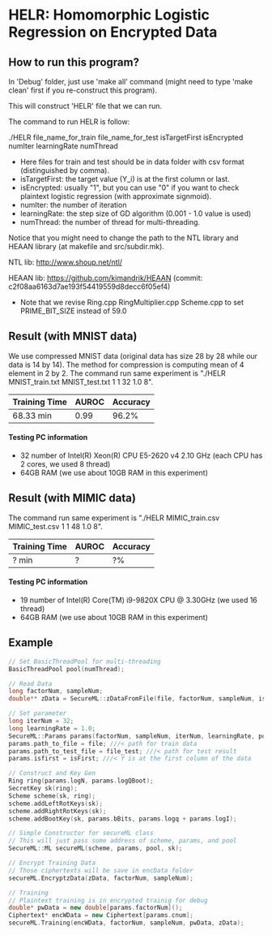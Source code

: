 # HELR: Homomorphic Logistic Regression on Encrypted Data

## How to run this program?

In 'Debug' folder, just use 'make all' command (might need to type 'make clean' first if you re-construct this program).

This will construct 'HELR' file that we can run.

The command to run HELR is follow:

  ./HELR file_name_for_train file_name_for_test isTargetFirst isEncrypted numIter learningRate numThread

- Here files for train and test should be in data folder with csv format (distinguished by comma).
- isTargetFirst: the target value (Y_i) is at the first column or last.
- isEncrypted: usually "1", but you can use "0" if you want to check plaintext logistic regression (with approximate signmoid).
- numIter: the number of iteration
- learningRate: the step size of GD algorithm (0.001 - 1.0 value is used)
- numThread: the number of thread for multi-threading.

Notice that you might need to change the path to the NTL library and HEAAN library (at makefile and src/subdir.mk).

NTL lib: http://www.shoup.net/ntl/

HEAAN lib: https://github.com/kimandrik/HEAAN (commit: c2f08aa6163d7ae193f54419559d8decc6f05ef4)
* Note that we revise Ring.cpp RingMultiplier.cpp Scheme.cpp to set PRIME_BIT_SIZE instead of 59.0

## Result (with MNIST data)

We use compressed MNIST data (original data has size 28 by 28 while our data is 14 by 14). The method for compression is computing mean of 4 element in 2 by 2. The command run same experiment is "./HELR MNIST_train.txt MNIST_test.txt 1 1 32 1.0 8".

| Training Time  | AUROC | Accuracy |
| -------------- | ------------- | -----|
|    68.33 min   | 0.99 | 96.2% |

#### Testing PC information
- 32 number of Intel(R) Xeon(R) CPU E5-2620 v4 2.10 GHz (each CPU has 2 cores, we used 8 thread)
- 64GB RAM (we use about 10GB RAM in this experiment)

## Result (with MIMIC data)

The command run same experiment is "./HELR MIMIC_train.csv MIMIC_test.csv 1 1 48 1.0 8".

| Training Time  | AUROC | Accuracy |
| -------------- | ------------- | -----|
|    ? min   | ? | ?% |

#### Testing PC information
- 19 number of Intel(R) Core(TM) i9-9820X CPU @ 3.30GHz (we used 16 thread)
- 64GB RAM (we use about 10GB RAM in this experiment)

## Example

```c++
// Set BasicThreadPool for multi-threading
BasicThreadPool pool(numThread);

// Read Data
long factorNum, sampleNum;
double** zData = SecureML::zDataFromFile(file, factorNum, sampleNum, isFirst);

// Set parameter
long iterNum = 32;
long learningRate = 1.0;
SecureML::Params params(factorNum, sampleNum, iterNum, learningRate, pool.NumThreads());
params.path_to_file = file; ///< path for train data
params.path_to_test_file = file_test; ///< path for test result
params.isfirst = isFirst; ///< Y is at the first column of the data

// Construct and Key Gen
Ring ring(params.logN, params.logQBoot);
SecretKey sk(ring);
Scheme scheme(sk, ring);
scheme.addLeftRotKeys(sk);
scheme.addRightRotKeys(sk);
scheme.addBootKey(sk, params.bBits, params.logq + params.logI);

// Simple Constructor for secureML class
// This will just pass some address of scheme, params, and pool
SecureML::ML secureML(scheme, params, pool, sk);

// Encrypt Training Data 
// Those ciphertexts will be save in encData folder
secureML.EncryptzData(zData, factorNum, sampleNum);

// Training
// Plaintext training is in encrypted trainig for debug
double* pwData = new double[params.factorNum]();
Ciphertext* encWData = new Ciphertext[params.cnum];
secureML.Training(encWData, factorNum, sampleNum, pwData, zData);
```
